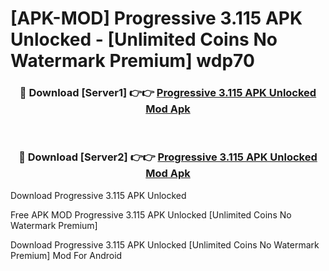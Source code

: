 # [APK-MOD] Progressive 3.115 APK Unlocked - [Unlimited Coins No Watermark Premium] wdp70



<div align="center">
<h3>🔴 Download [Server1] 👉👉 <a href="https://momento.my/?title=Progressive_3.115_APK_Unlocked">Progressive 3.115 APK Unlocked Mod Apk</a></h3><br>

<h3>🔴 Download [Server2] 👉👉 <a href="https://momento.my/?title=Progressive_3.115_APK_Unlocked">Progressive 3.115 APK Unlocked Mod Apk</a></h3>
</div>



Download Progressive 3.115 APK Unlocked 

Free APK MOD Progressive 3.115 APK Unlocked [Unlimited Coins No Watermark Premium]

Download Progressive 3.115 APK Unlocked [Unlimited Coins No Watermark Premium] Mod For Android
